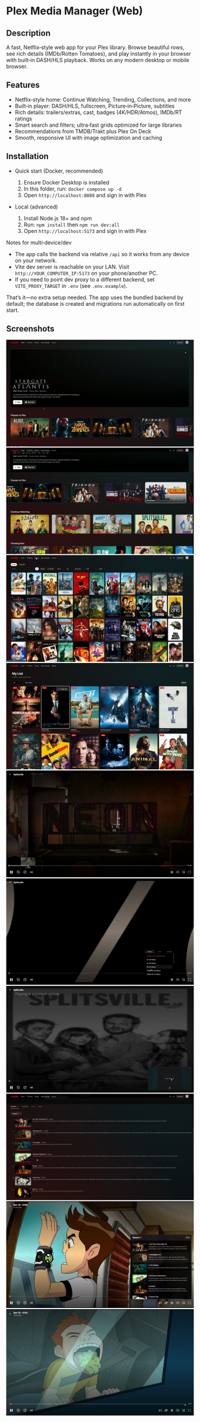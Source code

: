 # Plex Media Manager (Web)

## Description
A fast, Netflix‑style web app for your Plex library. Browse beautiful rows, see rich details (IMDb/Rotten Tomatoes), and play instantly in your browser with built‑in DASH/HLS playback. Works on any modern desktop or mobile browser.

## Features
- Netflix‑style home: Continue Watching, Trending, Collections, and more
- Built‑in player: DASH/HLS, fullscreen, Picture‑in‑Picture, subtitles
- Rich details: trailers/extras, cast, badges (4K/HDR/Atmos), IMDb/RT ratings
- Smart search and filters; ultra‑fast grids optimized for large libraries
- Recommendations from TMDB/Trakt plus Plex On Deck
- Smooth, responsive UI with image optimization and caching

## Installation
- Quick start (Docker, recommended)
  1) Ensure Docker Desktop is installed
  2) In this folder, run: `docker compose up -d`
  3) Open `http://localhost:8080` and sign in with Plex

- Local (advanced)
  1) Install Node.js 18+ and npm
  2) Run: `npm install` then `npm run dev:all`
  3) Open `http://localhost:5173` and sign in with Plex

Notes for multi‑device/dev
- The app calls the backend via relative `/api` so it works from any device on your network.
- Vite dev server is reachable on your LAN. Visit `http://YOUR_COMPUTER_IP:5173` on your phone/another PC.
- If you need to point dev proxy to a different backend, set `VITE_PROXY_TARGET` in `.env` (see `.env.example`).

That’s it—no extra setup needed. The app uses the bundled backend by default; the database is created and migrations run automatically on first start.

## Screenshots
![Home](docs/screenshots/flixor-01.jpg)
![Details](docs/screenshots/flixor-02.jpg)
![Library 00:52](docs/screenshots/flixor-lib-00m52.png)
![Library 01:20](docs/screenshots/flixor-lib-01m20.png)
![Library 02:14](docs/screenshots/flixor-lib-02m14.png)
![Library 02:24](docs/screenshots/flixor-lib-02m24.png)
![Library 02:34](docs/screenshots/flixor-lib-02m34.png)
![Library 02:48](docs/screenshots/flixor-lib-02m48.png)
![Library 03:04](docs/screenshots/flixor-lib-03m04.png)
![Library 03:11](docs/screenshots/flixor-lib-03m11.png)
